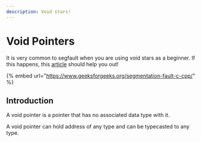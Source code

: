 ```yaml
---
description: Void stars!
---
```


# Void Pointers

It is very common to segfault when you are using void stars as a beginner. If this happens, this [article](https://www.geeksforgeeks.org/segmentation-fault-c-cpp/) should help you out!

{% embed url="https://www.geeksforgeeks.org/segmentation-fault-c-cpp/" %}

## Introduction

A void pointer is a pointer that has no associated data type with it.

A void pointer can hold address of any type and can be typecasted to any type.
